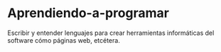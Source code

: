 # Aprendiendo-a-programar
Escribir y entender lenguajes para crear herramientas informáticas del software cómo páginas web, etcétera.
